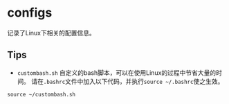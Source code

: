 # configs
记录了Linux下相关的配置信息。

## Tips
- `custombash.sh`
自定义的bash脚本，可以在使用Linux的过程中节省大量的时间。
请在`.bashrc`文件中加入以下代码，并执行`source ~/.bashrc`使之生效。  
```
source ~/custombash.sh
```

